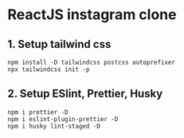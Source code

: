 # ReactJS instagram clone

## 1. Setup tailwind css

```
npm install -D tailwindcss postcss autoprefixer
npx tailwindcss init -p
```

## 2. Setup ESlint, Prettier, Husky

```
npm i prettier -D
npm i eslint-plugin-prettier -D
npm i husky lint-staged -D
```
